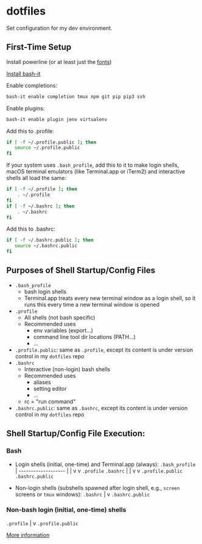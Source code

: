 # dotfiles

Set configuration for my dev environment.

## First-Time Setup

Install powerline (or at least just the [fonts](https://github.com/powerline/fonts))

[Install bash-it](https://github.com/Bash-it/bash-it#install)

Enable completions:
```sh
bash-it enable completion tmux npm git pip pip3 ssh
```

Enable plugins:
```sh
bash-it enable plugin jenv virtualenv
```

Add this to .profile:
```sh
if [ -f ~/.profile.public ]; then
   source ~/.profile.public
fi
```

If your system uses `.bash_profile`, add this to it to make login shells, macOS terminal emulators (like Terminal.app or iTerm2) and interactive shells all load the same:
```sh
if [ -f ~/.profile ]; then
	. ~/.profile
fi
if [ -f ~/.bashrc ]; then
	. ~/.bashrc
fi
```

Add this to .bashrc: 
```sh
if [ -f ~/.bashrc.public ]; then
   source ~/.bashrc.public
fi
```

## Purposes of Shell Startup/Config Files
* `.bash_profile`
    * bash login shells
    * Terminal.app treats every new terminal window as a login shell, so it runs this every time a new terminal window is opened
* `.profile`
    * All shells (not bash specific)
    * Recommended uses
      * env variables (export...)
      * command line tool dir locations (PATH...)
      * …
* `.profile.public`: same as `.profile`, except its content is under version control in my `dotfiles` repo
* `.bashrc`
    * Interactive (non-login) bash shells
    * Recommended uses
      * aliases
      * setting editor
      * …
    * rc = "run command"
* `.bashrc.public`: same as `.bashrc`, except its content is under version control in my `dotfiles` repo

## Shell Startup/Config File Execution:
### Bash
* Login shells (initial, one-time) and Terminal.app (always):
          `.bash_profile`
                 |
        -------------------
        |                 |
        v                 v
   `.profile`         `.bashrc`
        |                 |
        v                 v
`.profile.public`  `.bashrc.public`

* Non-login shells (subshells spawned after login shell, e.g., `screen` screens or `tmux` windows):
   `.bashrc`
       |
       v
`.bashrc.public`              

### Non-bash login (initial, one-time) shells
   `.profile`
        |
        v
`.profile.public`

[More information](https://serverfault.com/questions/261802/what-are-the-functional-differences-between-profile-bash-profile-and-bashrc)

